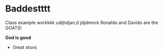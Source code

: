 # Baddestttt
Class example workkkk
udijhdjan;d
jdjdmnck
Ronaldo and Davido are the GOATS!

**God is good** 

* Great stuvs
